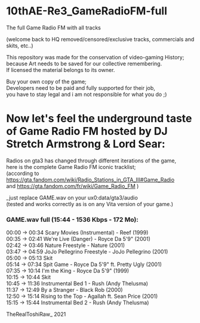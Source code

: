 # 10thAE-Re3_GameRadioFM-full  
The full Game Radio FM with all tracks  

(welcome back to HQ removed/censored/exclusive tracks, commercials and skits, etc..)  

This repository was made for the conservation of video-gaming History;  
because Art needs to be saved for our collective remembering.  
If licensed the material belongs to its owner.  

Buy your own copy of the game;  
Developers need to be paid and fully supported for their job,  
you have to stay legal and i am not responsible for what you do  ;)  


# Now let's feel the underground taste of Game Radio FM hosted by DJ Stretch Armstrong & Lord Sear:  

Radios on gta3 has changed through different iterations of the game,  
here is the complete Game Radio FM iconic tracklist;  
(according to https://gta.fandom.com/wiki/Radio_Stations_in_GTA_III#Game_Radio  
and https://gta.fandom.com/fr/wiki/Game_Radio_FM )  


_just replace GAME.wav on your ux0:data/gta3/audio  
(tested and works correctly as is on any Vita version of your game.)  


### GAME.wav full (15:44 - 1536 Kbps - 172 Mo):  

00:00 -> 00:34 Scary Movies (Instrumental) - Reef (1999)  
00:35 -> 02:41 We're Live (Danger) - Royce Da 5'9" (2001)  
02:42 -> 03:46 Nature Freestyle - Nature (2001)  
03:47 -> 04:59 JoJo Pellegrino Freestyle - JoJo Pellegrino (2001)  
05:00 -> 05:13 Skit  
05:14 -> 07:34 Spit Game - Royce Da 5'9" ft. Pretty Ugly (2001)  
07:35 -> 10:14 I'm the King - Royce Da 5'9" (1999)  
10:15 -> 10:44 Skit  
10:45 -> 11:36 Instrumental Bed 1 - Rush (Andy Thelusma)  
11:37 -> 12:49 By a Stranger - Black Rob (2000)  
12:50 -> 15:14 Rising to the Top - Agallah ft. Sean Price (2001)  
15:15 -> 15:44 Instrumental Bed 2 - Rush (Andy Thelusma)  


TheRealToshiRaw_ 2021  
